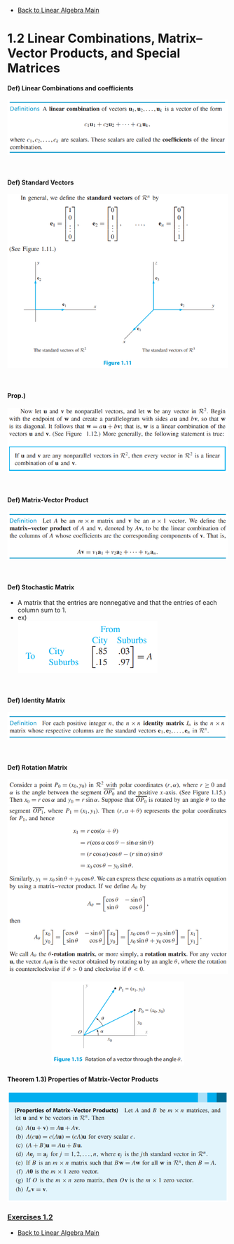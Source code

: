 * [Back to Linear Algebra Main](../../../main.md)

# 1.2 Linear Combinations, Matrix–Vector Products, and Special Matrices

#### Def) Linear Combinations and coefficients
![](images/001.png)

<br>

#### Def) Standard Vectors
![](images/002.png)

<br>

#### Prop.)
![](images/003.png)

<br>

#### Def) Matrix-Vector Product
![](images/004.png)

<br> 

#### Def) Stochastic Matrix
* A matrix that the entries are nonnegative and that the entries of each column sum to 1.
* ex)   
  ![](images/005.png)

<br> 

#### Def) Identity Matrix
![](images/006.png)

<br> 

#### Def) Rotation Matrix
![](images/007.png)
![](images/008.png)

<img src="images/009.png" width="60%" style="padding-left:20%">

<br> 

#### Theorem 1.3) Properties of Matrix-Vector Products
![](images/010.png)


### [Exercises 1.2](./exercises.md)





* [Back to Linear Algebra Main](../../../main.md)